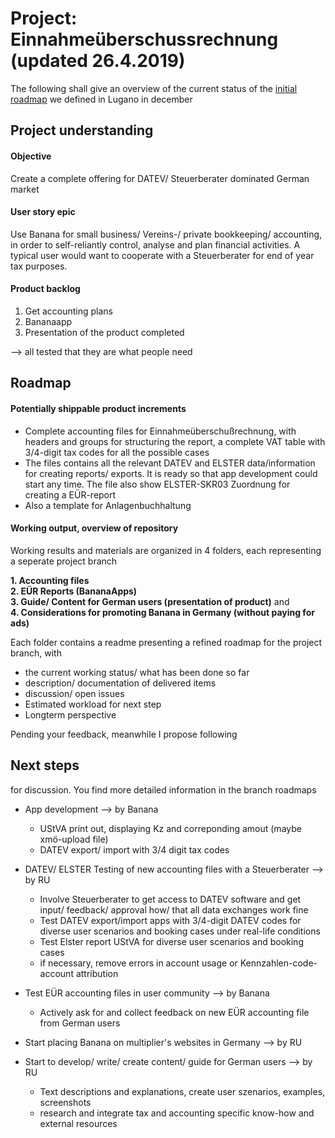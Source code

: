 # Project: Einnahmeüberschussrechnung (updated 26.4.2019)

The following shall give an overview of the current status of the [initial roadmap](https://github.com/RobertUlb/Germany/blob/patch-1/E%C3%9CRDossier/README_Roadmap_12_18.md "see README_Roadmap_12_18.md") we defined in Lugano in december

## Project understanding

#### Objective
Create a complete offering for DATEV/ Steuerberater dominated German market  

#### User story epic
Use Banana for small business/ Vereins-/ private bookkeeping/ accounting, in order to self-reliantly control, analyse and plan financial activities. A typical user would want to cooperate with a Steuerberater for end of year tax purposes.  

#### Product backlog
1. Get accounting plans
2. Bananaapp
3. Presentation of the product completed  

--> all tested that they are what people need

## Roadmap

#### Potentially shippable product increments
* Complete accounting files for Einnahmeüberschußrechnung, with headers and groups for structuring the report, a complete VAT table with 3/4-digit tax codes for all the possible cases
* The files contains all the relevant DATEV and ELSTER data/information for creating reports/ exports. It is ready so that app development could start any time. The file also show ELSTER-SKR03 Zuordnung for creating a EÜR-report
* Also a template for Anlagenbuchhaltung  

#### Working output, overview of repository

Working results and materials are organized in 4 folders, each representing a seperate project branch

**1. Accounting files**      
**2. EÜR Reports (BananaApps)**      
**3. Guide/ Content for German users (presentation of product)** and       
**4. Considerations for promoting Banana in Germany (without paying for ads)**   

Each folder contains a readme presenting a refined roadmap for the project branch, with

* the current working status/ what has been done so far
* description/ documentation of delivered items
* discussion/ open issues
* Estimated workload for next step
* Longterm perspective

Pending your feedback, meanwhile I propose following

## Next steps
for discussion. You find more detailed information in the branch roadmaps

* App development --> by Banana
    * UStVA print out, displaying Kz and correponding amout (maybe xmö-upload file)
    * DATEV export/ import with 3/4 digit tax codes

* DATEV/ ELSTER Testing of new accounting files with a Steuerberater --> by RU
    * Involve Steuerberater to get access to DATEV software and get input/ feedback/ approval how/ that all data exchanges work fine  
    * Test DATEV export/import apps with 3/4-digit DATEV codes for diverse user scenarios and booking cases under real-life conditions 
    * Test Elster report UStVA for diverse user scenarios and booking cases
    * if necessary, remove errors in account usage or Kennzahlen-code-account attribution

* Test EÜR accounting files in user community --> by Banana
    * Actively ask for and collect feedback on new EÜR accounting file from German users    
    
* Start placing Banana on multiplier's websites in Germany --> by RU
 
* Start to develop/ write/ create content/ guide for German users --> by RU
    * Text descriptions and explanations, create user szenarios, examples, screenshots
    * research and integrate tax and accounting specific know-how and external resources
    
   




